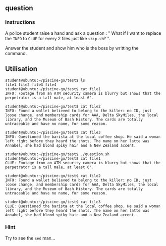 ## question

### Instructions

A police student raise a hand and ask a question : " What if I want to replace the `INFO` to `CLUE` for every 2 files just like `skip.sh`? ".

Answer the student and show him who is the boss by writting the command.

## Utilisation

```console
student@ubuntu:~/piscine-go/test$ ls
file1 file2 file3 file4
student@ubuntu:~/piscine-go/test$ cat file1
INFO: Footage from an ATM security camera is blurry but shows that the perpetrator is a tall male, at least 6'.

student@ubuntu:~/piscine-go/test$ cat file2
INFO: Found a wallet believed to belong to the killer: no ID, just loose change, and membership cards for AAA, Delta SkyMiles, the local library, and the Museum of Bash History. The cards are totally untraceable and have no name, for some reason.

student@ubuntu:~/piscine-go/test$ cat file3
INFO: Questioned the barista at the local coffee shop. He said a woman left right before they heard the shots. The name on her latte was Annabel, she had blond spiky hair and a New Zealand accent.

student@ubuntu:~/piscine-go/test$ ./question.sh
student@ubuntu:~/piscine-go/test$ cat file1
CLUE: Footage from an ATM security camera is blurry but shows that the perpetrator is a tall male, at least 6'.

student@ubuntu:~/piscine-go/test$ cat file2
INFO: Found a wallet believed to belong to the killer: no ID, just loose change, and membership cards for AAA, Delta SkyMiles, the local library, and the Museum of Bash History. The cards are totally untraceable and have no name, for some reason.

student@ubuntu:~/piscine-go/test$ cat file3
CLUE: Questioned the barista at the local coffee shop. He said a woman left right before they heard the shots. The name on her latte was Annabel, she had blond spiky hair and a New Zealand accent.

```

### Hint

Try to see the `sed` man...

